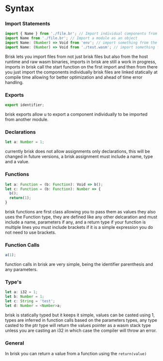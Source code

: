 # Syntax

### Import Statements
```ts
import { Name } from './file.br'; // Import individual components from a module
import Name from './file.br'; // Import a module as an object
import Name: (Number) => Void from 'env'; // import something from the host runtime
import Name: (Number) => Void from './test.wasm'; // import something from a wasm file this is best not used, unless you know what you are doing
```
Brisk lets you import files from not just brisk files but also from the host runtime and raw wasm binaries, imports in brisk are still a work in progress, imports in brisk call the start function on the first import and then from there you just import the components individually brisk files are linked statically at compile time allowing for better optimization and ahead of time error handling.

### Exports 
```ts
export identifier;
```
brisk exports allow u to export a component individually to be imported from another module.

### Declarations
```ts
let a: Number = 1;
```
currently brisk does not allow assignments only declarations, this will be changed in future versions, a brisk assignment must include a name, type and a value.

### Functions
```ts
let a: Function = (b: Function): Void => b();
let c: Function = (b: Function): Number => {
  b();
  return(1);
}
```
brisk functions are first class allowing you to pass them as values they also uses the Function type, they are defined like any other delcaration and must include a name, parameters if any, and a return type if your function is multiple lines you must include brackets if it is a simple expression you do not need to use brackets.

### Function Calls
```ts
a(1);
```
function calls in brisk are very simple, being the identifier parenthesis and any parameters.

### Type's
```ts
let a: i32 = 1;
let b: Number = 1;
let c: String = 'test';
let d: Number = <Number>a;
```
brisk is statically typed but it keeps it simple, values can be casted using <i32>1, types are inferred in function calls based on the parameters types, any type casted to the ptr type will return the values pointer as a wasm stack type unless you are casting an i32 in which case the compiler will throw an error.

### General
In brisk you can return a value from a function using the `return(value)`